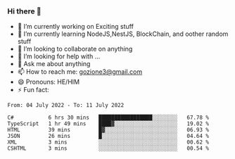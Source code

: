 ### Hi there 👋

<!--
**charlieScript/charlieScript** is a ✨ _special_ ✨ repository because its `README.md` (this file) appears on your GitHub profile.

Here are some ideas to get you started: -->

- 🔭 I’m currently working on Exciting stuff
- 🌱 I’m currently learning NodeJS,NestJS, BlockChain, and oother random stuff
- 👯 I’m looking to collaborate on anything
- 🤔 I’m looking for help with ...
- 💬 Ask me about anything
- 📫 How to reach me: gozione3@gmail.com
- 😄 Pronouns: HE/HIM
- ⚡ Fun fact: 
<!--START_SECTION:waka-->

```text
From: 04 July 2022 - To: 11 July 2022

C#           6 hrs 30 mins   █████████████████░░░░░░░░   67.78 %
TypeScript   1 hr 49 mins    ████▓░░░░░░░░░░░░░░░░░░░░   19.02 %
HTML         39 mins         █▓░░░░░░░░░░░░░░░░░░░░░░░   06.93 %
JSON         26 mins         █░░░░░░░░░░░░░░░░░░░░░░░░   04.64 %
XML          3 mins          ░░░░░░░░░░░░░░░░░░░░░░░░░   00.62 %
CSHTML       3 mins          ░░░░░░░░░░░░░░░░░░░░░░░░░   00.54 %
```

<!--END_SECTION:waka-->
